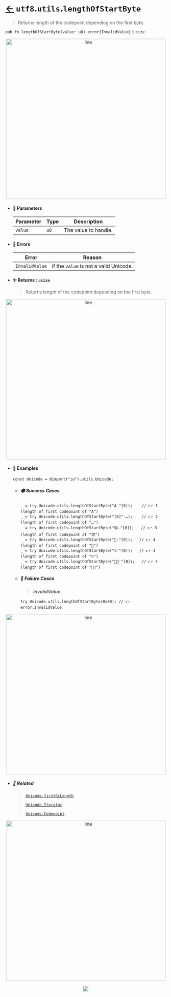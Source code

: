 # [←](../Unicode.md) `utf8`.`utils`.`lengthOfStartByte`

> Returns length of the codepoint depending on the first byte.

```zig
pub fn lengthOfStartByte(value: u8) error{InvalidValue}!usize
```


<div align="center">
<img src="https://raw.githubusercontent.com/maysara-elshewehy/io-bench/refs/heads/main/dist/img/md/line.png" alt="line" style="width:500px;"/>
</div>

- #### 🧩 Parameters

    | Parameter | Type | Description          |
    | --------- | ---- | -------------------- |
    | `value`   | `u8` | The value to handle. |

- #### 🚫 Errors

    | Error          | Reason                                 |
    | -------------- | -------------------------------------- |
    | `InvalidValue` | if the `value` is not a valid Unicode. |

- #### ✨ Returns : `usize`

    > Returns length of the codepoint depending on the first byte.

<div align="center">
<img src="https://raw.githubusercontent.com/maysara-elshewehy/io-bench/refs/heads/main/dist/img/md/line.png" alt="line" style="width:500px;"/>
</div>

- #### 🧪 Examples

    ```zig
    const Unicode = @import("io").utils.Unicode;
    ```

    - ##### 🟢 Success Cases

        ```zig
        _ = try Unicode.utils.lengthOfStartByte("A-"[0]);    // 👉 1 (length of first codepoint of "A")
        _ = try Unicode.utils.lengthOfStartByte("ب-"[0]);    // 👉 2 (length of first codepoint of "ب")
        _ = try Unicode.utils.lengthOfStartByte("你-"[0]);   // 👉 3 (length of first codepoint of "你")
        _ = try Unicode.utils.lengthOfStartByte("🌟-"[0]);   // 👉 4 (length of first codepoint of "🌟")
        _ = try Unicode.utils.lengthOfStartByte("☹️-"[0]);   // 👉 3 (length of first codepoint of "☹️")
        _ = try Unicode.utils.lengthOfStartByte("👨‍🏭-"[0]);   // 👉 4 (length of first codepoint of "👨‍🏭")
        ```

    - ##### 🔴 Failure Cases

        > **_InvalidValue._**

        ```zig
        try Unicode.utils.lengthOfStartByte(0x80); // 👉 error.InvalidValue
        ```

<div align="center">
<img src="https://raw.githubusercontent.com/maysara-elshewehy/io-bench/refs/heads/main/dist/img/md/line.png" alt="line" style="width:500px;"/>
</div>

- ##### 🔗 Related

  > [`Unicode.firstGcLength`](./firstGcLength.md)

  > [`Unicode.Iterator`](./Iterator.md)

  > [`Unicode.Codepoint`](./Codepoint.md)

<div align="center">
<img src="https://raw.githubusercontent.com/maysara-elshewehy/io-bench/refs/heads/main/dist/img/md/line.png" alt="line" style="width:500px;"/>
</div>

<div align="center"><br>
<a href="https://github.com/maysara-elshewehy"> <img src="https://img.shields.io/badge/Made with ❤️ by-Maysara-orange"/> </a>
</div>